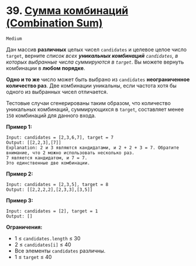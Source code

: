 # 39. [Сумма комбинаций (Combination Sum)](https://leetcode.com/problems/combination-sum/description/)

`Medium`

Дан массив **различных** целых чисел `candidates` и целевое целое число `target`, верните *список всех **уникальных комбинаций** `candidates`, в которых выбранные числа суммируются в `target`*. Вы можете вернуть комбинации в **любом порядке**.

**Одно и то же** число может быть выбрано из `candidates` **неограниченное количество раз**. Две комбинации уникальны, если частота хотя бы одного из выбранных чисел отличается.

Тестовые случаи сгенерированы таким образом, что количество уникальных комбинаций, суммирующихся в `target`, составляет менее `150` комбинаций для данного входа.

**Пример 1:**
```
Input: candidates = [2,3,6,7], target = 7
Output: [[2,2,3],[7]]
Explanation: 2 и 3 являются кандидатами, и 2 + 2 + 3 = 7. Обратите внимание, что 2 можно использовать несколько раз.
7 является кандидатом, и 7 = 7.
Это единственные две комбинации.
```

**Пример 2:**
```
Input: candidates = [2,3,5], target = 8
Output: [[2,2,2,2],[2,3,3],[3,5]]
```

**Пример 3:**
```
Input: candidates = [2], target = 1
Output: []
```

**Ограничения:**

*   1 ≤ `candidates.length` ≤ 30
*   2 ≤ `candidates[i]` ≤ 40
*   Все элементы `candidates` различны.
*   1 ≤ `target` ≤ 40